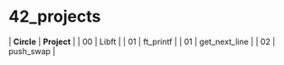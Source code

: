 # 42_projects

| **Circle** | **Project** |
| 00 | Libft |
| 01 | ft_printf |
| 01 | get_next_line |
| 02 | push_swap |
